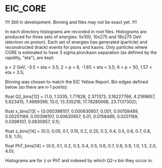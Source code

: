 # EIC_CORE

!!!! Still in development. Binning and files may not be exact yet. !!!!


In each directory histograms are recorded in root files. Histograms are produced for three sets of energies: 5x100, 10x275 and 18x275 GeV (electron on proton). Each set of energies has generated (particle) and reconstructed (track) events for pions and kaons. Only particles where CORE is estimated to have 3 sigma pion/kaon separation (as defined by the rapidity, "eta"), are kept:

p < 2 GeV, -3.5 < eta < 3.5;
2 < p < 6, -1.65 < eta < 3.5;
6 < p < 50, 1.57 < eta < 3.5;

Binning was chosen to match the EIC Yellow Report. Bin edges defined below (so there are n-1 points):

float Q2_bins[12] = {1.0, 1.3335, 1.77828, 2.371373, 3.16227766, 4.2169657, 5.623415, 7.4989399, 10.0, 13.335216, 17.78280068, 23.7137302};

float x_bins[13] = {0.000398107, 0.000630957, 0.001, 0.00158489, 0.00251189, 0.00398107, 0.00630957, 0.01, 0.0158489, 0.0251189, 0.0398107, 0.0630957, 0.1};

float z_bins[14] = {0.0, 0.05, 0.1, 0.15, 0.2, 0.25, 0.3, 0.4, 0.5, 0.6, 0.7, 0.8, 0.9, 1.0};

float PhT_bins[14] = {0.0, 0.1, 0.2, 0.3, 0.4, 0.5, 0.6, 0.7, 0.8, 0.9, 1.0, 1.5, 2.0, 4.0};

Histograms are for z or PhT and indexed by which Q2-x bin they occur in.
